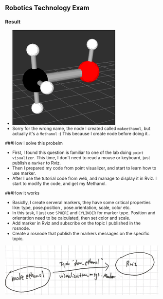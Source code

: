 ## Robotics Technology Exam

### Result
* [![methanol](src/Ethanol/methanol.png)](src/Ethanol/methanol.png)
* Sorry for the wrong name, the node I created called `makeethanol`, but actually it's a `Methanol` :) This because I create node before doing it..

###How I solve this probelm
* First, I found this question is familiar to one of the lab doing `point visualizer`. This time, I don't need to read a mouse or keyboard, just publish a `marker` to Rviz.
* Then I prepared my code from point visualizer, and start to learn how to use marker.
* After I use the tutorial code from web, and manage to display it in Rviz. I start to modify the code, and get my Methanol.

###How it works
* Basiclly, I create serveral markers, they have some critical properties like: type, pose.position , pose.orientation, scale, color etc.
* In this task, I just use `SPHERE` and `CYLINDER` for marker type. Position and orientation need to be calculated, then set color and scale.
* Add marker in Rviz and subscribe on the topic I published in the rosnode.
* Create a rosnode that publish the markers messages on the specific topic.

[![nodes](src/Ethanol/nodes.png)](src/Ethanol/nodes.png)

